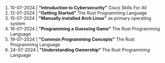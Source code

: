 1. 10-07-2024 | **"Introduction to Cybersecurity"** Cisco Skills For All
2. 12-07-2024 | **"Getting Started"** The Rust Programming Language
3. 15-07-2024 | **"Manually installed Arch Linux"** as primary operating system
4. 16-07-2024 | **"Programming a Guessing Game"** The Rust Programming Language
5. 19-07-2024 | **"Common Programming Concepts"** The Rust Programming Language
6. 24-07-2024 | **"Understanding Ownership"** The Rust Programming Language
